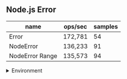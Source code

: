 ## Node.js Error

|name|ops/sec|samples|
|-|-|-|
|Error|172,781|54|
|NodeError|136,233|91|
|NodeError Range|135,573|94|


<details>
<summary>Environment</summary>

* __Machine:__ linux x64 | 2 vCPUs | 6.8GB Mem
* __Run:__ Tue Oct 10 2023 20:50:53 GMT+0000 (Coordinated Universal Time)
</details>

<!--
{"environment":{"platform":"linux","arch":"x64","cpus":2,"totalMemory":6.759757995605469},"benchmarks":"[{\"timeStamp\":1696971042323,\"currentTarget\":{\"0\":{\"name\":\"Error\",\"options\":{\"async\":false,\"defer\":false,\"delay\":0.005,\"initCount\":1,\"maxTime\":5,\"minSamples\":5,\"minTime\":0.05},\"async\":false,\"defer\":false,\"delay\":0.005,\"initCount\":1,\"maxTime\":5,\"minSamples\":5,\"minTime\":0.05,\"id\":1,\"stats\":{\"moe\":3.139139495618743e-7,\"rme\":5.423835789325224,\"sem\":1.6016017834789505e-7,\"deviation\":0.0000011769321421964801,\"mean\":0.000005787674290945451,\"sample\":[0.000003814760428067616,0.0000035728624589565853,0.000003565073270096072,0.000003548424601726864,0.0000036670568527301472,0.0000035607985528395965,0.0000037598891523774775,0.0000035414562203575338,0.000003544691110300377,0.000003847990818436094,0.0000035561347440107014,0.000004042946673963274,0.000005544487109327496,0.000005968906116988933,0.000006294010823300499,0.000005955595707162836,0.000006136189225343549,0.0000063715991730511985,0.00000631179654627265,0.000006454544448498115,0.000006381753739511127,0.000006289480785601362,0.000006468025112489359,0.000006313815335035875,0.000006497169342089262,0.000006316211054359723,0.000006487635048035997,0.000006316642831083546,0.000006494725039523288,0.000006322449775021281,0.000006469344643074304,0.000006352360148364344,0.000006443362276541408,0.0000063122222424905755,0.000006469867505776481,0.000006313444363371032,0.000006448980724796304,0.000006352597288094369,0.000006445995135595282,0.000006330968685394625,0.0000064822536787060685,0.0000063643814909400465,0.000006521765353277393,0.000006374669889334793,0.000006513684300133771,0.000006388034962908914,0.00000651038246382099,0.0000063171170497385386,0.000006474561777939925,0.000007952181199075765,0.000006558084701447161,0.000006368716952450444,0.000006512559345737565,0.0000063097534354858326],\"variance\":1.3851692673351958e-12},\"times\":{\"cycle\":0.09518409138888888,\"elapsed\":5.418,\"period\":0.000005787674290945451,\"timeStamp\":1696971036905},\"running\":false,\"count\":16446,\"cycles\":4,\"hz\":172780.97379537302},\"1\":{\"name\":\"NodeError\",\"options\":{\"async\":false,\"defer\":false,\"delay\":0.005,\"initCount\":1,\"maxTime\":5,\"minSamples\":5,\"minTime\":0.05},\"async\":false,\"defer\":false,\"delay\":0.005,\"initCount\":1,\"maxTime\":5,\"minSamples\":5,\"minTime\":0.05,\"id\":2,\"stats\":{\"moe\":4.6650620267661025e-8,\"rme\":0.6355340920313853,\"sem\":2.3801336871255625e-8,\"deviation\":2.2705028287621294e-7,\"mean\":0.000007340380453635401,\"sample\":[0.000008546169697953881,0.000008072881351423251,0.000007003167597765364,0.000007214543096568237,0.000007525614126097367,0.000007220675179569034,0.000007241279329608938,0.000007566117318435754,0.000007287874700718277,0.000007236663607342379,0.000007566715881883479,0.0000072378873370577286,0.000007240866985900506,0.000007499782388933227,0.00000724198417132216,0.000007394353950518755,0.000007656727853152435,0.000007399807661612131,0.000007964566640063847,0.00000775815256717212,0.000007391041766427241,0.000007432210295291301,0.000007449662011173184,0.000007219531258313381,0.000007225370577281191,0.000007427860734237829,0.000007126965416334132,0.000007189336525671721,0.000007525720537376962,0.000007132897845171588,0.000007234708300079809,0.000007451630619845703,0.0000071376465815376435,0.000007250616919393456,0.000007477395849960096,0.000007136449454642192,0.000007188565043894653,0.0000073508443735035915,0.00000717837616387337,0.000007127790103750998,0.000007492439877627028,0.000007196120377760043,0.000007133789039638202,0.00000787906823623304,0.000007238084996009577,0.0000071818050013301415,0.000007537987629688747,0.000007268905426975259,0.000007259820164937484,0.000007379443335993616,0.000007178067305134344,0.000007236595238095238,0.000007403958499600957,0.000007213516626762437,0.000007276846501729183,0.000007365090715615856,0.000007246638068635275,0.0000072229741952646984,0.000007444728651237031,0.000007209339851024209,0.000007319917664272413,0.000007512527932960894,0.000007170166001596169,0.000007236794759244479,0.0000074587220005320566,0.000007129662011173184,0.000007249604416068104,0.000007463311119978717,0.000007167093242883746,0.000007201012902367651,0.000007544625166267624,0.000007168144054269753,0.00000716868941207768,0.000007507672785315244,0.000007220247273210961,0.000007166361665336526,0.000007464362064378824,0.000007310273876030859,0.0000071737841181165196,0.0000074634841713221606,0.000007218478185687683,0.000007157223330673051,0.000007523368848097898,0.000007253960893854748,0.000007145544293695132,0.0000073853586060122375,0.00000724303152434158,0.0000071960770151636076,0.000007351027134876296,0.0000072223743016759775,0.000007286048949188614],\"variance\":5.155183095416832e-14},\"times\":{\"cycle\":0.05518498025043095,\"elapsed\":5.337,\"period\":0.000007340380453635401,\"timeStamp\":1696971042337},\"running\":false,\"count\":7518,\"cycles\":3,\"hz\":136232.72067658827},\"2\":{\"name\":\"NodeError Range\",\"options\":{\"async\":false,\"defer\":false,\"delay\":0.005,\"initCount\":1,\"maxTime\":5,\"minSamples\":5,\"minTime\":0.05},\"async\":false,\"defer\":false,\"delay\":0.005,\"initCount\":1,\"maxTime\":5,\"minSamples\":5,\"minTime\":0.05,\"id\":3,\"stats\":{\"moe\":7.196472790196962e-8,\"rme\":0.9756474145039109,\"sem\":3.671669790916818e-8,\"deviation\":3.5598159377022966e-7,\"mean\":0.000007376099893480644,\"sample\":[0.000008522369100765306,0.000008703324818039103,0.000007155580847723704,0.000007173563151134579,0.00000742330241187384,0.000007149715142000857,0.000007249902097902098,0.00000742100456686171,0.000007146361352932782,0.000007224869559012416,0.000007461764378478665,0.000007141380619380619,0.000007233703724846582,0.00000738693820465249,0.00000724711902383331,0.000007188719566148137,0.000007377204937919223,0.000007230164407021549,0.000007277203653489368,0.000007392004709576138,0.000007217105894105894,0.00000725696646210932,0.000007415381618381618,0.00000723583016983017,0.000007232918795490224,0.000007367857000142715,0.0000072321624090195515,0.000007155452404738119,0.000007359194234337091,0.00000727229427715142,0.00000723484558298844,0.000007474066504923648,0.000007239412301983731,0.00000716843956043956,0.000007475151134579706,0.000007252613672042243,0.000008723076923076923,0.000007231860968660969,0.000007156147720797721,0.0000074796988603988604,0.000007320950284900285,0.000007123127207977208,0.000007435253846153846,0.000007237644444444444,0.000007161589316239316,0.000007438017521367521,0.0000071856779202279205,0.000007186375925925926,0.0000073900396011396016,0.000007147700284900285,0.000007348600284900285,0.000007443672792022792,0.000007227074358974359,0.000007270394017094018,0.0000074985310541310534,0.0000071619169515669515,0.000007233043304843305,0.0000074084158119658115,0.000007139081766381766,0.000007211262393162393,0.000007464328347578348,0.000007174395726495727,0.0000073104801994302,0.0000073565349002849,0.000007181589601139602,0.000007257858404558405,0.000007360281339031338,0.000007252473646723647,0.000007267602136752137,0.000007388472649572649,0.000007192487037037036,0.0000074076465811965814,0.000007417176638176639,0.000007234339601139601,0.000007205478774928775,0.000007374626353276353,0.000007233897863247863,0.000007244795584045584,0.000007313215242165242,0.000007535141168091168,0.000007234353846153846,0.000007392504131054131,0.00000723308603988604,0.000007171959829059829,0.000007475952421652421,0.000007180521225071226,0.000008664762142144993,0.000007224706167212647,0.00000866224822795577,0.000007205438616387865,0.00000711398568188262,0.000007598043804933371,0.000007466060107740289,0.000008701904094064315],\"variance\":1.267228951031928e-13},\"times\":{\"cycle\":0.05206788914807987,\"elapsed\":5.4,\"period\":0.000007376099893480644,\"timeStamp\":1696971047675},\"running\":false,\"count\":7059,\"cycles\":3,\"hz\":135573.00123929296},\"options\":{},\"events\":{\"start\":[null],\"cycle\":[null,null],\"complete\":[null,null]},\"length\":3,\"running\":false},\"type\":\"cycle\",\"target\":{\"name\":\"Error\",\"options\":{\"async\":false,\"defer\":false,\"delay\":0.005,\"initCount\":1,\"maxTime\":5,\"minSamples\":5,\"minTime\":0.05},\"async\":false,\"defer\":false,\"delay\":0.005,\"initCount\":1,\"maxTime\":5,\"minSamples\":5,\"minTime\":0.05,\"id\":1,\"stats\":{\"moe\":3.139139495618743e-7,\"rme\":5.423835789325224,\"sem\":1.6016017834789505e-7,\"deviation\":0.0000011769321421964801,\"mean\":0.000005787674290945451,\"sample\":[0.000003814760428067616,0.0000035728624589565853,0.000003565073270096072,0.000003548424601726864,0.0000036670568527301472,0.0000035607985528395965,0.0000037598891523774775,0.0000035414562203575338,0.000003544691110300377,0.000003847990818436094,0.0000035561347440107014,0.000004042946673963274,0.000005544487109327496,0.000005968906116988933,0.000006294010823300499,0.000005955595707162836,0.000006136189225343549,0.0000063715991730511985,0.00000631179654627265,0.000006454544448498115,0.000006381753739511127,0.000006289480785601362,0.000006468025112489359,0.000006313815335035875,0.000006497169342089262,0.000006316211054359723,0.000006487635048035997,0.000006316642831083546,0.000006494725039523288,0.000006322449775021281,0.000006469344643074304,0.000006352360148364344,0.000006443362276541408,0.0000063122222424905755,0.000006469867505776481,0.000006313444363371032,0.000006448980724796304,0.000006352597288094369,0.000006445995135595282,0.000006330968685394625,0.0000064822536787060685,0.0000063643814909400465,0.000006521765353277393,0.000006374669889334793,0.000006513684300133771,0.000006388034962908914,0.00000651038246382099,0.0000063171170497385386,0.000006474561777939925,0.000007952181199075765,0.000006558084701447161,0.000006368716952450444,0.000006512559345737565,0.0000063097534354858326],\"variance\":1.3851692673351958e-12},\"times\":{\"cycle\":0.09518409138888888,\"elapsed\":5.418,\"period\":0.000005787674290945451,\"timeStamp\":1696971036905},\"running\":false,\"count\":16446,\"cycles\":4,\"hz\":172780.97379537302},\"aborted\":false},{\"timeStamp\":1696971047674,\"currentTarget\":{\"0\":{\"name\":\"Error\",\"options\":{\"async\":false,\"defer\":false,\"delay\":0.005,\"initCount\":1,\"maxTime\":5,\"minSamples\":5,\"minTime\":0.05},\"async\":false,\"defer\":false,\"delay\":0.005,\"initCount\":1,\"maxTime\":5,\"minSamples\":5,\"minTime\":0.05,\"id\":1,\"stats\":{\"moe\":3.139139495618743e-7,\"rme\":5.423835789325224,\"sem\":1.6016017834789505e-7,\"deviation\":0.0000011769321421964801,\"mean\":0.000005787674290945451,\"sample\":[0.000003814760428067616,0.0000035728624589565853,0.000003565073270096072,0.000003548424601726864,0.0000036670568527301472,0.0000035607985528395965,0.0000037598891523774775,0.0000035414562203575338,0.000003544691110300377,0.000003847990818436094,0.0000035561347440107014,0.000004042946673963274,0.000005544487109327496,0.000005968906116988933,0.000006294010823300499,0.000005955595707162836,0.000006136189225343549,0.0000063715991730511985,0.00000631179654627265,0.000006454544448498115,0.000006381753739511127,0.000006289480785601362,0.000006468025112489359,0.000006313815335035875,0.000006497169342089262,0.000006316211054359723,0.000006487635048035997,0.000006316642831083546,0.000006494725039523288,0.000006322449775021281,0.000006469344643074304,0.000006352360148364344,0.000006443362276541408,0.0000063122222424905755,0.000006469867505776481,0.000006313444363371032,0.000006448980724796304,0.000006352597288094369,0.000006445995135595282,0.000006330968685394625,0.0000064822536787060685,0.0000063643814909400465,0.000006521765353277393,0.000006374669889334793,0.000006513684300133771,0.000006388034962908914,0.00000651038246382099,0.0000063171170497385386,0.000006474561777939925,0.000007952181199075765,0.000006558084701447161,0.000006368716952450444,0.000006512559345737565,0.0000063097534354858326],\"variance\":1.3851692673351958e-12},\"times\":{\"cycle\":0.09518409138888888,\"elapsed\":5.418,\"period\":0.000005787674290945451,\"timeStamp\":1696971036905},\"running\":false,\"count\":16446,\"cycles\":4,\"hz\":172780.97379537302},\"1\":{\"name\":\"NodeError\",\"options\":{\"async\":false,\"defer\":false,\"delay\":0.005,\"initCount\":1,\"maxTime\":5,\"minSamples\":5,\"minTime\":0.05},\"async\":false,\"defer\":false,\"delay\":0.005,\"initCount\":1,\"maxTime\":5,\"minSamples\":5,\"minTime\":0.05,\"id\":2,\"stats\":{\"moe\":4.6650620267661025e-8,\"rme\":0.6355340920313853,\"sem\":2.3801336871255625e-8,\"deviation\":2.2705028287621294e-7,\"mean\":0.000007340380453635401,\"sample\":[0.000008546169697953881,0.000008072881351423251,0.000007003167597765364,0.000007214543096568237,0.000007525614126097367,0.000007220675179569034,0.000007241279329608938,0.000007566117318435754,0.000007287874700718277,0.000007236663607342379,0.000007566715881883479,0.0000072378873370577286,0.000007240866985900506,0.000007499782388933227,0.00000724198417132216,0.000007394353950518755,0.000007656727853152435,0.000007399807661612131,0.000007964566640063847,0.00000775815256717212,0.000007391041766427241,0.000007432210295291301,0.000007449662011173184,0.000007219531258313381,0.000007225370577281191,0.000007427860734237829,0.000007126965416334132,0.000007189336525671721,0.000007525720537376962,0.000007132897845171588,0.000007234708300079809,0.000007451630619845703,0.0000071376465815376435,0.000007250616919393456,0.000007477395849960096,0.000007136449454642192,0.000007188565043894653,0.0000073508443735035915,0.00000717837616387337,0.000007127790103750998,0.000007492439877627028,0.000007196120377760043,0.000007133789039638202,0.00000787906823623304,0.000007238084996009577,0.0000071818050013301415,0.000007537987629688747,0.000007268905426975259,0.000007259820164937484,0.000007379443335993616,0.000007178067305134344,0.000007236595238095238,0.000007403958499600957,0.000007213516626762437,0.000007276846501729183,0.000007365090715615856,0.000007246638068635275,0.0000072229741952646984,0.000007444728651237031,0.000007209339851024209,0.000007319917664272413,0.000007512527932960894,0.000007170166001596169,0.000007236794759244479,0.0000074587220005320566,0.000007129662011173184,0.000007249604416068104,0.000007463311119978717,0.000007167093242883746,0.000007201012902367651,0.000007544625166267624,0.000007168144054269753,0.00000716868941207768,0.000007507672785315244,0.000007220247273210961,0.000007166361665336526,0.000007464362064378824,0.000007310273876030859,0.0000071737841181165196,0.0000074634841713221606,0.000007218478185687683,0.000007157223330673051,0.000007523368848097898,0.000007253960893854748,0.000007145544293695132,0.0000073853586060122375,0.00000724303152434158,0.0000071960770151636076,0.000007351027134876296,0.0000072223743016759775,0.000007286048949188614],\"variance\":5.155183095416832e-14},\"times\":{\"cycle\":0.05518498025043095,\"elapsed\":5.337,\"period\":0.000007340380453635401,\"timeStamp\":1696971042337},\"running\":false,\"count\":7518,\"cycles\":3,\"hz\":136232.72067658827},\"2\":{\"name\":\"NodeError Range\",\"options\":{\"async\":false,\"defer\":false,\"delay\":0.005,\"initCount\":1,\"maxTime\":5,\"minSamples\":5,\"minTime\":0.05},\"async\":false,\"defer\":false,\"delay\":0.005,\"initCount\":1,\"maxTime\":5,\"minSamples\":5,\"minTime\":0.05,\"id\":3,\"stats\":{\"moe\":7.196472790196962e-8,\"rme\":0.9756474145039109,\"sem\":3.671669790916818e-8,\"deviation\":3.5598159377022966e-7,\"mean\":0.000007376099893480644,\"sample\":[0.000008522369100765306,0.000008703324818039103,0.000007155580847723704,0.000007173563151134579,0.00000742330241187384,0.000007149715142000857,0.000007249902097902098,0.00000742100456686171,0.000007146361352932782,0.000007224869559012416,0.000007461764378478665,0.000007141380619380619,0.000007233703724846582,0.00000738693820465249,0.00000724711902383331,0.000007188719566148137,0.000007377204937919223,0.000007230164407021549,0.000007277203653489368,0.000007392004709576138,0.000007217105894105894,0.00000725696646210932,0.000007415381618381618,0.00000723583016983017,0.000007232918795490224,0.000007367857000142715,0.0000072321624090195515,0.000007155452404738119,0.000007359194234337091,0.00000727229427715142,0.00000723484558298844,0.000007474066504923648,0.000007239412301983731,0.00000716843956043956,0.000007475151134579706,0.000007252613672042243,0.000008723076923076923,0.000007231860968660969,0.000007156147720797721,0.0000074796988603988604,0.000007320950284900285,0.000007123127207977208,0.000007435253846153846,0.000007237644444444444,0.000007161589316239316,0.000007438017521367521,0.0000071856779202279205,0.000007186375925925926,0.0000073900396011396016,0.000007147700284900285,0.000007348600284900285,0.000007443672792022792,0.000007227074358974359,0.000007270394017094018,0.0000074985310541310534,0.0000071619169515669515,0.000007233043304843305,0.0000074084158119658115,0.000007139081766381766,0.000007211262393162393,0.000007464328347578348,0.000007174395726495727,0.0000073104801994302,0.0000073565349002849,0.000007181589601139602,0.000007257858404558405,0.000007360281339031338,0.000007252473646723647,0.000007267602136752137,0.000007388472649572649,0.000007192487037037036,0.0000074076465811965814,0.000007417176638176639,0.000007234339601139601,0.000007205478774928775,0.000007374626353276353,0.000007233897863247863,0.000007244795584045584,0.000007313215242165242,0.000007535141168091168,0.000007234353846153846,0.000007392504131054131,0.00000723308603988604,0.000007171959829059829,0.000007475952421652421,0.000007180521225071226,0.000008664762142144993,0.000007224706167212647,0.00000866224822795577,0.000007205438616387865,0.00000711398568188262,0.000007598043804933371,0.000007466060107740289,0.000008701904094064315],\"variance\":1.267228951031928e-13},\"times\":{\"cycle\":0.05206788914807987,\"elapsed\":5.4,\"period\":0.000007376099893480644,\"timeStamp\":1696971047675},\"running\":false,\"count\":7059,\"cycles\":3,\"hz\":135573.00123929296},\"options\":{},\"events\":{\"start\":[null],\"cycle\":[null,null],\"complete\":[null,null]},\"length\":3,\"running\":false},\"type\":\"cycle\",\"target\":{\"name\":\"NodeError\",\"options\":{\"async\":false,\"defer\":false,\"delay\":0.005,\"initCount\":1,\"maxTime\":5,\"minSamples\":5,\"minTime\":0.05},\"async\":false,\"defer\":false,\"delay\":0.005,\"initCount\":1,\"maxTime\":5,\"minSamples\":5,\"minTime\":0.05,\"id\":2,\"stats\":{\"moe\":4.6650620267661025e-8,\"rme\":0.6355340920313853,\"sem\":2.3801336871255625e-8,\"deviation\":2.2705028287621294e-7,\"mean\":0.000007340380453635401,\"sample\":[0.000008546169697953881,0.000008072881351423251,0.000007003167597765364,0.000007214543096568237,0.000007525614126097367,0.000007220675179569034,0.000007241279329608938,0.000007566117318435754,0.000007287874700718277,0.000007236663607342379,0.000007566715881883479,0.0000072378873370577286,0.000007240866985900506,0.000007499782388933227,0.00000724198417132216,0.000007394353950518755,0.000007656727853152435,0.000007399807661612131,0.000007964566640063847,0.00000775815256717212,0.000007391041766427241,0.000007432210295291301,0.000007449662011173184,0.000007219531258313381,0.000007225370577281191,0.000007427860734237829,0.000007126965416334132,0.000007189336525671721,0.000007525720537376962,0.000007132897845171588,0.000007234708300079809,0.000007451630619845703,0.0000071376465815376435,0.000007250616919393456,0.000007477395849960096,0.000007136449454642192,0.000007188565043894653,0.0000073508443735035915,0.00000717837616387337,0.000007127790103750998,0.000007492439877627028,0.000007196120377760043,0.000007133789039638202,0.00000787906823623304,0.000007238084996009577,0.0000071818050013301415,0.000007537987629688747,0.000007268905426975259,0.000007259820164937484,0.000007379443335993616,0.000007178067305134344,0.000007236595238095238,0.000007403958499600957,0.000007213516626762437,0.000007276846501729183,0.000007365090715615856,0.000007246638068635275,0.0000072229741952646984,0.000007444728651237031,0.000007209339851024209,0.000007319917664272413,0.000007512527932960894,0.000007170166001596169,0.000007236794759244479,0.0000074587220005320566,0.000007129662011173184,0.000007249604416068104,0.000007463311119978717,0.000007167093242883746,0.000007201012902367651,0.000007544625166267624,0.000007168144054269753,0.00000716868941207768,0.000007507672785315244,0.000007220247273210961,0.000007166361665336526,0.000007464362064378824,0.000007310273876030859,0.0000071737841181165196,0.0000074634841713221606,0.000007218478185687683,0.000007157223330673051,0.000007523368848097898,0.000007253960893854748,0.000007145544293695132,0.0000073853586060122375,0.00000724303152434158,0.0000071960770151636076,0.000007351027134876296,0.0000072223743016759775,0.000007286048949188614],\"variance\":5.155183095416832e-14},\"times\":{\"cycle\":0.05518498025043095,\"elapsed\":5.337,\"period\":0.000007340380453635401,\"timeStamp\":1696971042337},\"running\":false,\"count\":7518,\"cycles\":3,\"hz\":136232.72067658827},\"aborted\":false},{\"timeStamp\":1696971053075,\"currentTarget\":{\"0\":{\"name\":\"Error\",\"options\":{\"async\":false,\"defer\":false,\"delay\":0.005,\"initCount\":1,\"maxTime\":5,\"minSamples\":5,\"minTime\":0.05},\"async\":false,\"defer\":false,\"delay\":0.005,\"initCount\":1,\"maxTime\":5,\"minSamples\":5,\"minTime\":0.05,\"id\":1,\"stats\":{\"moe\":3.139139495618743e-7,\"rme\":5.423835789325224,\"sem\":1.6016017834789505e-7,\"deviation\":0.0000011769321421964801,\"mean\":0.000005787674290945451,\"sample\":[0.000003814760428067616,0.0000035728624589565853,0.000003565073270096072,0.000003548424601726864,0.0000036670568527301472,0.0000035607985528395965,0.0000037598891523774775,0.0000035414562203575338,0.000003544691110300377,0.000003847990818436094,0.0000035561347440107014,0.000004042946673963274,0.000005544487109327496,0.000005968906116988933,0.000006294010823300499,0.000005955595707162836,0.000006136189225343549,0.0000063715991730511985,0.00000631179654627265,0.000006454544448498115,0.000006381753739511127,0.000006289480785601362,0.000006468025112489359,0.000006313815335035875,0.000006497169342089262,0.000006316211054359723,0.000006487635048035997,0.000006316642831083546,0.000006494725039523288,0.000006322449775021281,0.000006469344643074304,0.000006352360148364344,0.000006443362276541408,0.0000063122222424905755,0.000006469867505776481,0.000006313444363371032,0.000006448980724796304,0.000006352597288094369,0.000006445995135595282,0.000006330968685394625,0.0000064822536787060685,0.0000063643814909400465,0.000006521765353277393,0.000006374669889334793,0.000006513684300133771,0.000006388034962908914,0.00000651038246382099,0.0000063171170497385386,0.000006474561777939925,0.000007952181199075765,0.000006558084701447161,0.000006368716952450444,0.000006512559345737565,0.0000063097534354858326],\"variance\":1.3851692673351958e-12},\"times\":{\"cycle\":0.09518409138888888,\"elapsed\":5.418,\"period\":0.000005787674290945451,\"timeStamp\":1696971036905},\"running\":false,\"count\":16446,\"cycles\":4,\"hz\":172780.97379537302},\"1\":{\"name\":\"NodeError\",\"options\":{\"async\":false,\"defer\":false,\"delay\":0.005,\"initCount\":1,\"maxTime\":5,\"minSamples\":5,\"minTime\":0.05},\"async\":false,\"defer\":false,\"delay\":0.005,\"initCount\":1,\"maxTime\":5,\"minSamples\":5,\"minTime\":0.05,\"id\":2,\"stats\":{\"moe\":4.6650620267661025e-8,\"rme\":0.6355340920313853,\"sem\":2.3801336871255625e-8,\"deviation\":2.2705028287621294e-7,\"mean\":0.000007340380453635401,\"sample\":[0.000008546169697953881,0.000008072881351423251,0.000007003167597765364,0.000007214543096568237,0.000007525614126097367,0.000007220675179569034,0.000007241279329608938,0.000007566117318435754,0.000007287874700718277,0.000007236663607342379,0.000007566715881883479,0.0000072378873370577286,0.000007240866985900506,0.000007499782388933227,0.00000724198417132216,0.000007394353950518755,0.000007656727853152435,0.000007399807661612131,0.000007964566640063847,0.00000775815256717212,0.000007391041766427241,0.000007432210295291301,0.000007449662011173184,0.000007219531258313381,0.000007225370577281191,0.000007427860734237829,0.000007126965416334132,0.000007189336525671721,0.000007525720537376962,0.000007132897845171588,0.000007234708300079809,0.000007451630619845703,0.0000071376465815376435,0.000007250616919393456,0.000007477395849960096,0.000007136449454642192,0.000007188565043894653,0.0000073508443735035915,0.00000717837616387337,0.000007127790103750998,0.000007492439877627028,0.000007196120377760043,0.000007133789039638202,0.00000787906823623304,0.000007238084996009577,0.0000071818050013301415,0.000007537987629688747,0.000007268905426975259,0.000007259820164937484,0.000007379443335993616,0.000007178067305134344,0.000007236595238095238,0.000007403958499600957,0.000007213516626762437,0.000007276846501729183,0.000007365090715615856,0.000007246638068635275,0.0000072229741952646984,0.000007444728651237031,0.000007209339851024209,0.000007319917664272413,0.000007512527932960894,0.000007170166001596169,0.000007236794759244479,0.0000074587220005320566,0.000007129662011173184,0.000007249604416068104,0.000007463311119978717,0.000007167093242883746,0.000007201012902367651,0.000007544625166267624,0.000007168144054269753,0.00000716868941207768,0.000007507672785315244,0.000007220247273210961,0.000007166361665336526,0.000007464362064378824,0.000007310273876030859,0.0000071737841181165196,0.0000074634841713221606,0.000007218478185687683,0.000007157223330673051,0.000007523368848097898,0.000007253960893854748,0.000007145544293695132,0.0000073853586060122375,0.00000724303152434158,0.0000071960770151636076,0.000007351027134876296,0.0000072223743016759775,0.000007286048949188614],\"variance\":5.155183095416832e-14},\"times\":{\"cycle\":0.05518498025043095,\"elapsed\":5.337,\"period\":0.000007340380453635401,\"timeStamp\":1696971042337},\"running\":false,\"count\":7518,\"cycles\":3,\"hz\":136232.72067658827},\"2\":{\"name\":\"NodeError Range\",\"options\":{\"async\":false,\"defer\":false,\"delay\":0.005,\"initCount\":1,\"maxTime\":5,\"minSamples\":5,\"minTime\":0.05},\"async\":false,\"defer\":false,\"delay\":0.005,\"initCount\":1,\"maxTime\":5,\"minSamples\":5,\"minTime\":0.05,\"id\":3,\"stats\":{\"moe\":7.196472790196962e-8,\"rme\":0.9756474145039109,\"sem\":3.671669790916818e-8,\"deviation\":3.5598159377022966e-7,\"mean\":0.000007376099893480644,\"sample\":[0.000008522369100765306,0.000008703324818039103,0.000007155580847723704,0.000007173563151134579,0.00000742330241187384,0.000007149715142000857,0.000007249902097902098,0.00000742100456686171,0.000007146361352932782,0.000007224869559012416,0.000007461764378478665,0.000007141380619380619,0.000007233703724846582,0.00000738693820465249,0.00000724711902383331,0.000007188719566148137,0.000007377204937919223,0.000007230164407021549,0.000007277203653489368,0.000007392004709576138,0.000007217105894105894,0.00000725696646210932,0.000007415381618381618,0.00000723583016983017,0.000007232918795490224,0.000007367857000142715,0.0000072321624090195515,0.000007155452404738119,0.000007359194234337091,0.00000727229427715142,0.00000723484558298844,0.000007474066504923648,0.000007239412301983731,0.00000716843956043956,0.000007475151134579706,0.000007252613672042243,0.000008723076923076923,0.000007231860968660969,0.000007156147720797721,0.0000074796988603988604,0.000007320950284900285,0.000007123127207977208,0.000007435253846153846,0.000007237644444444444,0.000007161589316239316,0.000007438017521367521,0.0000071856779202279205,0.000007186375925925926,0.0000073900396011396016,0.000007147700284900285,0.000007348600284900285,0.000007443672792022792,0.000007227074358974359,0.000007270394017094018,0.0000074985310541310534,0.0000071619169515669515,0.000007233043304843305,0.0000074084158119658115,0.000007139081766381766,0.000007211262393162393,0.000007464328347578348,0.000007174395726495727,0.0000073104801994302,0.0000073565349002849,0.000007181589601139602,0.000007257858404558405,0.000007360281339031338,0.000007252473646723647,0.000007267602136752137,0.000007388472649572649,0.000007192487037037036,0.0000074076465811965814,0.000007417176638176639,0.000007234339601139601,0.000007205478774928775,0.000007374626353276353,0.000007233897863247863,0.000007244795584045584,0.000007313215242165242,0.000007535141168091168,0.000007234353846153846,0.000007392504131054131,0.00000723308603988604,0.000007171959829059829,0.000007475952421652421,0.000007180521225071226,0.000008664762142144993,0.000007224706167212647,0.00000866224822795577,0.000007205438616387865,0.00000711398568188262,0.000007598043804933371,0.000007466060107740289,0.000008701904094064315],\"variance\":1.267228951031928e-13},\"times\":{\"cycle\":0.05206788914807987,\"elapsed\":5.4,\"period\":0.000007376099893480644,\"timeStamp\":1696971047675},\"running\":false,\"count\":7059,\"cycles\":3,\"hz\":135573.00123929296},\"options\":{},\"events\":{\"start\":[null],\"cycle\":[null,null],\"complete\":[null,null]},\"length\":3,\"running\":false},\"type\":\"cycle\",\"target\":{\"name\":\"NodeError Range\",\"options\":{\"async\":false,\"defer\":false,\"delay\":0.005,\"initCount\":1,\"maxTime\":5,\"minSamples\":5,\"minTime\":0.05},\"async\":false,\"defer\":false,\"delay\":0.005,\"initCount\":1,\"maxTime\":5,\"minSamples\":5,\"minTime\":0.05,\"id\":3,\"stats\":{\"moe\":7.196472790196962e-8,\"rme\":0.9756474145039109,\"sem\":3.671669790916818e-8,\"deviation\":3.5598159377022966e-7,\"mean\":0.000007376099893480644,\"sample\":[0.000008522369100765306,0.000008703324818039103,0.000007155580847723704,0.000007173563151134579,0.00000742330241187384,0.000007149715142000857,0.000007249902097902098,0.00000742100456686171,0.000007146361352932782,0.000007224869559012416,0.000007461764378478665,0.000007141380619380619,0.000007233703724846582,0.00000738693820465249,0.00000724711902383331,0.000007188719566148137,0.000007377204937919223,0.000007230164407021549,0.000007277203653489368,0.000007392004709576138,0.000007217105894105894,0.00000725696646210932,0.000007415381618381618,0.00000723583016983017,0.000007232918795490224,0.000007367857000142715,0.0000072321624090195515,0.000007155452404738119,0.000007359194234337091,0.00000727229427715142,0.00000723484558298844,0.000007474066504923648,0.000007239412301983731,0.00000716843956043956,0.000007475151134579706,0.000007252613672042243,0.000008723076923076923,0.000007231860968660969,0.000007156147720797721,0.0000074796988603988604,0.000007320950284900285,0.000007123127207977208,0.000007435253846153846,0.000007237644444444444,0.000007161589316239316,0.000007438017521367521,0.0000071856779202279205,0.000007186375925925926,0.0000073900396011396016,0.000007147700284900285,0.000007348600284900285,0.000007443672792022792,0.000007227074358974359,0.000007270394017094018,0.0000074985310541310534,0.0000071619169515669515,0.000007233043304843305,0.0000074084158119658115,0.000007139081766381766,0.000007211262393162393,0.000007464328347578348,0.000007174395726495727,0.0000073104801994302,0.0000073565349002849,0.000007181589601139602,0.000007257858404558405,0.000007360281339031338,0.000007252473646723647,0.000007267602136752137,0.000007388472649572649,0.000007192487037037036,0.0000074076465811965814,0.000007417176638176639,0.000007234339601139601,0.000007205478774928775,0.000007374626353276353,0.000007233897863247863,0.000007244795584045584,0.000007313215242165242,0.000007535141168091168,0.000007234353846153846,0.000007392504131054131,0.00000723308603988604,0.000007171959829059829,0.000007475952421652421,0.000007180521225071226,0.000008664762142144993,0.000007224706167212647,0.00000866224822795577,0.000007205438616387865,0.00000711398568188262,0.000007598043804933371,0.000007466060107740289,0.000008701904094064315],\"variance\":1.267228951031928e-13},\"times\":{\"cycle\":0.05206788914807987,\"elapsed\":5.4,\"period\":0.000007376099893480644,\"timeStamp\":1696971047675},\"running\":false,\"count\":7059,\"cycles\":3,\"hz\":135573.00123929296},\"aborted\":false}]"}-->
